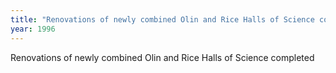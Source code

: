 ```yaml
---
title: "Renovations of newly combined Olin and Rice Halls of Science completed"
year: 1996
---
```


Renovations of newly combined Olin and Rice Halls of Science completed
